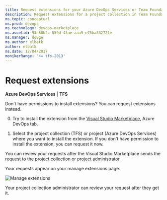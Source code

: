 ```yaml
---
title: Request extensions for your Azure DevOps Services or Team Foundation Server (TFS) project
description: Request extensions for a project collection in Team Foundation Server or project in Azure DevOps Services
ms.topic: conceptual
ms.prod: devops
ms.technology: devops-marketplace
ms.assetid: 93a88b2c-559d-43ae-aaa9-e75ba33272fe
ms.manager: douge
ms.author: elbatk
author: elbatk
ms.date: 12/04/2017
monikerRange: '>= tfs-2013'
---
```


 

# Request extensions

**Azure DevOps Services** | **TFS**

Don't have permissions to install extensions? You can request extensions instead.

0. Try to install the extension from the [Visual Studio Marketplace](https://marketplace.visualstudio.com/), Azure DevOps tab.

1. Select the project collection (TFS) or project (Azure DevOps Services) where you want to install the extension. If you don't have permission to install the extension, you can request it now.

You can review your requests after the Visual Studio Marketplace sends the request to the project collection or project administrator.

Your requests appear on your manage extensions page.

![Manage extensions](_img/manage-extensions-vsts.png)

Your project collection administrator can review your request after they get it.
